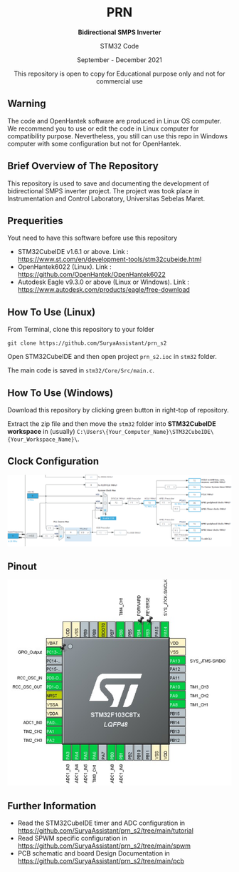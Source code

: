 <!-- Title -->
<span align = "center">

# PRN
  <b>Bidirectional SMPS Inverter</b>

STM32 Code

September - December 2021

This repository is open to copy for Educational purpose only and not for commercial use

</span>
<!-- End of Title -->

## Warning
The code and OpenHantek software are produced in Linux OS computer. We recommend you to use or edit the code in Linux computer for compatibility purpose. Nevertheless, you still can use this repo in Windows computer with some configuration but not for OpenHantek.

## Brief Overview of The Repository
This repository is used to save and documenting the development of bidirectional SMPS inverter project. The project was took place in Instrumentation and Control Laboratory, Universitas Sebelas Maret.

## Prequerities
Yout need to have this software before use this repository
- STM32CubeIDE v1.6.1 or above. Link : https://www.st.com/en/development-tools/stm32cubeide.html
- OpenHantek6022 (Linux). Link : https://github.com/OpenHantek/OpenHantek6022
- Autodesk Eagle v9.3.0 or above (Linux or Windows). Link : https://www.autodesk.com/products/eagle/free-download

## How To Use (Linux)
From Terminal, clone this repository to your folder
```
git clone https://github.com/SuryaAssistant/prn_s2
```

Open STM32CubeIDE and then open project `prn_s2.ioc` in `stm32` folder.

The main code is saved in `stm32/Core/Src/main.c`.

## How To Use (Windows)
Download this repository by clicking green button in right-top of repository.

Extract the zip file and then move the `stm32` folder into <b>STM32CubeIDE workspace</b> in (usually) `C:\Users\{Your_Computer_Name}\STM32CubeIDE\{Your_Workspace_Name}\`.

## Clock Configuration
<span align="center">
  
 ![Logo](https://github.com/SuryaAssistant/prn_s2/blob/main/img/clock.png)
  
</span>

## Pinout
<span align="center">
  
 ![Logo](https://github.com/SuryaAssistant/prn_s2/blob/main/img/pinout.jpeg)
  
</span>

## Further Information
- Read the STM32CubeIDE timer and ADC configuration in https://github.com/SuryaAssistant/prn_s2/tree/main/tutorial
- Read SPWM specific configuration in https://github.com/SuryaAssistant/prn_s2/tree/main/spwm
- PCB schematic and board Design Documentation in https://github.com/SuryaAssistant/prn_s2/tree/main/pcb

